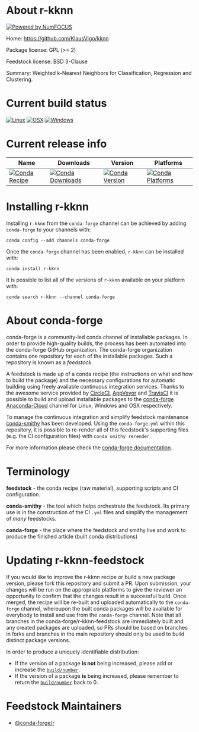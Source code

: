 About r-kknn
============

[![Powered by NumFOCUS](https://img.shields.io/badge/powered%20by-NumFOCUS-orange.svg?style=flat&colorA=E1523D&colorB=007D8A)](http://numfocus.org)

Home: https://github.com/KlausVigo/kknn

Package license: GPL (>= 2)

Feedstock license: BSD 3-Clause

Summary: Weighted k-Nearest Neighbors for Classification, Regression and Clustering.



Current build status
====================

[![Linux](https://img.shields.io/circleci/project/github/conda-forge/r-kknn-feedstock/master.svg?label=Linux)](https://circleci.com/gh/conda-forge/r-kknn-feedstock)
[![OSX](https://img.shields.io/travis/conda-forge/r-kknn-feedstock/master.svg?label=macOS)](https://travis-ci.org/conda-forge/r-kknn-feedstock)
[![Windows](https://img.shields.io/appveyor/ci/conda-forge/r-kknn-feedstock/master.svg?label=Windows)](https://ci.appveyor.com/project/conda-forge/r-kknn-feedstock/branch/master)

Current release info
====================

| Name | Downloads | Version | Platforms |
| --- | --- | --- | --- |
| [![Conda Recipe](https://img.shields.io/badge/recipe-r--kknn-green.svg)](https://anaconda.org/conda-forge/r-kknn) | [![Conda Downloads](https://img.shields.io/conda/dn/conda-forge/r-kknn.svg)](https://anaconda.org/conda-forge/r-kknn) | [![Conda Version](https://img.shields.io/conda/vn/conda-forge/r-kknn.svg)](https://anaconda.org/conda-forge/r-kknn) | [![Conda Platforms](https://img.shields.io/conda/pn/conda-forge/r-kknn.svg)](https://anaconda.org/conda-forge/r-kknn) |

Installing r-kknn
=================

Installing `r-kknn` from the `conda-forge` channel can be achieved by adding `conda-forge` to your channels with:

```
conda config --add channels conda-forge
```

Once the `conda-forge` channel has been enabled, `r-kknn` can be installed with:

```
conda install r-kknn
```

It is possible to list all of the versions of `r-kknn` available on your platform with:

```
conda search r-kknn --channel conda-forge
```


About conda-forge
=================

conda-forge is a community-led conda channel of installable packages.
In order to provide high-quality builds, the process has been automated into the
conda-forge GitHub organization. The conda-forge organization contains one repository
for each of the installable packages. Such a repository is known as a *feedstock*.

A feedstock is made up of a conda recipe (the instructions on what and how to build
the package) and the necessary configurations for automatic building using freely
available continuous integration services. Thanks to the awesome service provided by
[CircleCI](https://circleci.com/), [AppVeyor](https://www.appveyor.com/)
and [TravisCI](https://travis-ci.org/) it is possible to build and upload installable
packages to the [conda-forge](https://anaconda.org/conda-forge)
[Anaconda-Cloud](https://anaconda.org/) channel for Linux, Windows and OSX respectively.

To manage the continuous integration and simplify feedstock maintenance
[conda-smithy](https://github.com/conda-forge/conda-smithy) has been developed.
Using the ``conda-forge.yml`` within this repository, it is possible to re-render all of
this feedstock's supporting files (e.g. the CI configuration files) with ``conda smithy rerender``.

For more information please check the [conda-forge documentation](https://conda-forge.org/docs/).

Terminology
===========

**feedstock** - the conda recipe (raw material), supporting scripts and CI configuration.

**conda-smithy** - the tool which helps orchestrate the feedstock.
                   Its primary use is in the construction of the CI ``.yml`` files
                   and simplify the management of *many* feedstocks.

**conda-forge** - the place where the feedstock and smithy live and work to
                  produce the finished article (built conda distributions)


Updating r-kknn-feedstock
=========================

If you would like to improve the r-kknn recipe or build a new
package version, please fork this repository and submit a PR. Upon submission,
your changes will be run on the appropriate platforms to give the reviewer an
opportunity to confirm that the changes result in a successful build. Once
merged, the recipe will be re-built and uploaded automatically to the
`conda-forge` channel, whereupon the built conda packages will be available for
everybody to install and use from the `conda-forge` channel.
Note that all branches in the conda-forge/r-kknn-feedstock are
immediately built and any created packages are uploaded, so PRs should be based
on branches in forks and branches in the main repository should only be used to
build distinct package versions.

In order to produce a uniquely identifiable distribution:
 * If the version of a package **is not** being increased, please add or increase
   the [``build/number``](https://conda.io/docs/user-guide/tasks/build-packages/define-metadata.html#build-number-and-string).
 * If the version of a package **is** being increased, please remember to return
   the [``build/number``](https://conda.io/docs/user-guide/tasks/build-packages/define-metadata.html#build-number-and-string)
   back to 0.

Feedstock Maintainers
=====================

* [@conda-forge/r](https://github.com/conda-forge/r/)

